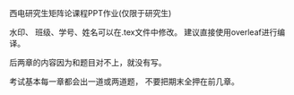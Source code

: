 西电研究生矩阵论课程PPT作业(仅限于研究生)

水印、 班级、学号、姓名可以在.tex文件中修改。 建议直接使用overleaf进行编译。

后两章的内容因为和题目对不上，就没有写。

考试基本每一章都会出一道或两道题， 不要把期末全押在前几章。


